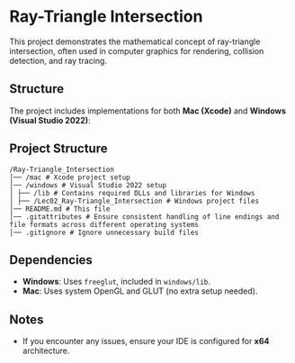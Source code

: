 # Ray-Triangle Intersection

This project demonstrates the mathematical concept of ray-triangle intersection, often used in computer graphics for rendering, collision detection, and ray tracing.

## Structure

The project includes implementations for both **Mac (Xcode)** and **Windows (Visual Studio 2022)**:

## Project Structure  

```
/Ray-Triangle_Intersection 
│── /mac # Xcode project setup
│── /windows # Visual Studio 2022 setup 
│ ├── /lib # Contains required DLLs and libraries for Windows 
│ ├── /Lec02_Ray-Triangle_Intersection # Windows project files 
│── README.md # This file 
│── .gitattributes # Ensure consistent handling of line endings and file formats across different operating systems  
│── .gitignore # Ignore unnecessary build files
```

## Dependencies

- **Windows**: Uses `freeglut`, included in `windows/lib`.
- **Mac**: Uses system OpenGL and GLUT (no extra setup needed).

## Notes

- If you encounter any issues, ensure your IDE is configured for **x64** architecture.